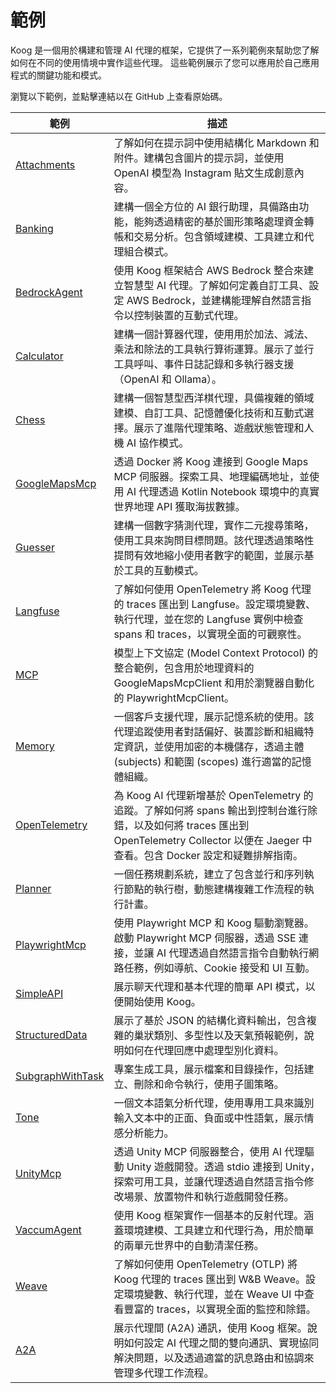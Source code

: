 # 範例

Koog 是一個用於構建和管理 AI 代理的框架，它提供了一系列範例來幫助您了解如何在不同的使用情境中實作這些代理。
這些範例展示了您可以應用於自己應用程式的關鍵功能和模式。

瀏覽以下範例，並點擊連結以在 GitHub 上查看原始碼。

| 範例                                                                                                                              | 描述                                                                                                                                                                                                                                                                                     |
|-----------------------------------------------------------------------------------------------------------------------------------|------------------------------------------------------------------------------------------------------------------------------------------------------------------------------------------------------------------------------------------------------------------------------------------|
| [Attachments](examples/Attachments.md)                                                                                            | 了解如何在提示詞中使用結構化 Markdown 和附件。建構包含圖片的提示詞，並使用 OpenAI 模型為 Instagram 貼文生成創意內容。                                                                                                                                                                                           |
| [Banking](examples/Banking.md)                                                                                                    | 建構一個全方位的 AI 銀行助理，具備路由功能，能夠透過精密的基於圖形策略處理資金轉帳和交易分析。包含領域建模、工具建立和代理組合模式。                                                                                                                                                                                                |
| [BedrockAgent](examples/BedrockAgent.md)                                                                                          | 使用 Koog 框架結合 AWS Bedrock 整合來建立智慧型 AI 代理。了解如何定義自訂工具、設定 AWS Bedrock，並建構能理解自然語言指令以控制裝置的互動式代理。                                                                                                                                                                                                  |
| [Calculator](examples/Calculator.md)                                                                                              | 建構一個計算器代理，使用用於加法、減法、乘法和除法的工具執行算術運算。展示了並行工具呼叫、事件日誌記錄和多執行器支援（OpenAI 和 Ollama）。                                                                                                                                                                                             |
| [Chess](examples/Chess.md)                                                                                                        | 建構一個智慧型西洋棋代理，具備複雜的領域建模、自訂工具、記憶體優化技術和互動式選擇。展示了進階代理策略、遊戲狀態管理和人機 AI 協作模式。                                                                                                                                                                                        |
| [GoogleMapsMcp](examples/GoogleMapsMcp.md)                                                                                        | 透過 Docker 將 Koog 連接到 Google Maps MCP 伺服器。探索工具、地理編碼地址，並使用 AI 代理透過 Kotlin Notebook 環境中的真實世界地理 API 獲取海拔數據。                                                                                                                                                                             |
| [Guesser](examples/Guesser.md)                                                                                                    | 建構一個數字猜測代理，實作二元搜尋策略，使用工具來詢問目標問題。該代理透過策略性提問有效地縮小使用者數字的範圍，並展示基於工具的互動模式。                                                                                                                                                                                              |
| [Langfuse](examples/Langfuse.md)                                                                                                  | 了解如何使用 OpenTelemetry 將 Koog 代理的 traces 匯出到 Langfuse。設定環境變數、執行代理，並在您的 Langfuse 實例中檢查 spans 和 traces，以實現全面的可觀察性。                                                                                                                                                                                 |
| [MCP](https://github.com/JetBrains/koog/tree/develop/examples/src/main/kotlin/ai/koog/agents/example/mcp)                         | 模型上下文協定 (Model Context Protocol) 的整合範例，包含用於地理資料的 GoogleMapsMcpClient 和用於瀏覽器自動化的 PlaywrightMcpClient。                                                                                                                                                                                                       |
| [Memory](https://github.com/JetBrains/koog/tree/develop/examples/src/main/kotlin/ai/koog/agents/example/memory)                   | 一個客戶支援代理，展示記憶系統的使用。該代理追蹤使用者對話偏好、裝置診斷和組織特定資訊，並使用加密的本機儲存，透過主體 (subjects) 和範圍 (scopes) 進行適當的記憶體組織。                                                                                                                                                           |
| [OpenTelemetry](examples/OpenTelemetry.md)                                                                                        | 為 Koog AI 代理新增基於 OpenTelemetry 的追蹤。了解如何將 spans 輸出到控制台進行除錯，以及如何將 traces 匯出到 OpenTelemetry Collector 以便在 Jaeger 中查看。包含 Docker 設定和疑難排解指南。                                                                                                                                         |
| [Planner](https://github.com/JetBrains/koog/tree/develop/examples/src/main/kotlin/ai/koog/agents/example/planner)                 | 一個任務規劃系統，建立了包含並行和序列執行節點的執行樹，動態建構複雜工作流程的執行計畫。                                                                                                                                                                                                  |
| [PlaywrightMcp](examples/PlaywrightMcp.md)                                                                                        | 使用 Playwright MCP 和 Koog 驅動瀏覽器。啟動 Playwright MCP 伺服器，透過 SSE 連接，並讓 AI 代理透過自然語言指令自動執行網路任務，例如導航、Cookie 接受和 UI 互動。                                                                                                                                                                  |
| [SimpleAPI](https://github.com/JetBrains/koog/tree/develop/examples/src/main/kotlin/ai/koog/agents/example/simpleapi)             | 展示聊天代理和基本代理的簡單 API 模式，以便開始使用 Koog。                                                                                                                                                                                                                                                          |
| [StructuredData](https://github.com/JetBrains/koog/tree/develop/examples/src/main/kotlin/ai/koog/agents/example/structureddata)   | 展示了基於 JSON 的結構化資料輸出，包含複雜的巢狀類別、多型性以及天氣預報範例，說明如何在代理回應中處理型別化資料。                                                                                                                                                                                                    |
| [SubgraphWithTask](https://github.com/JetBrains/koog/tree/develop/examples/src/main/kotlin/ai/koog/agents/example/subgraphwithtask) | 專案生成工具，展示檔案和目錄操作，包括建立、刪除和命令執行，使用子圖策略。                                                                                                                                                                                                                       |
| [Tone](https://github.com/JetBrains/koog/tree/develop/examples/src/main/kotlin/ai/koog/agents/example/tone)                         | 一個文本語氣分析代理，使用專用工具來識別輸入文本中的正面、負面或中性語氣，展示情感分析能力。                                                                                                                                                                                                                        |
| [UnityMcp](examples/UnityMcp.md)                                                                                                  | 透過 Unity MCP 伺服器整合，使用 AI 代理驅動 Unity 遊戲開發。透過 stdio 連接到 Unity，探索可用工具，並讓代理透過自然語言指令修改場景、放置物件和執行遊戲開發任務。                                                                                                                                                              |
| [VaccumAgent](examples/VaccumAgent.md)                                                                                            | 使用 Koog 框架實作一個基本的反射代理。涵蓋環境建模、工具建立和代理行為，用於簡單的兩單元世界中的自動清潔任務。                                                                                                                                                                                                     |
| [Weave](examples/Weave.md)                                                                                                          | 了解如何使用 OpenTelemetry (OTLP) 將 Koog 代理的 traces 匯出到 W&B Weave。設定環境變數、執行代理，並在 Weave UI 中查看豐富的 traces，以實現全面的監控和除錯。                                                                                                                                                                  |
| [A2A](https://github.com/JetBrains/koog/tree/develop/examples/simple-examples/src/main/kotlin/ai/koog/agents/example/a2a)           | 展示代理間 (A2A) 通訊，使用 Koog 框架。說明如何設定 AI 代理之間的雙向通訊、實現協同解決問題，以及透過適當的訊息路由和協調來管理多代理工作流程。                                                                                                                                                                                               |